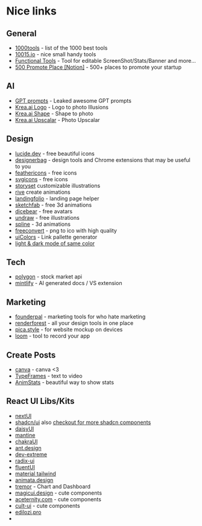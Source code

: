 # Nice links

## General
- [1000tools](https://1000.tools) - list of the 1000 best tools
- [10015.io](https://10015.io) - nice small handy tools
- [Functional Tools](https://functional.tools/) - Tool for editable ScreenShot/Stats/Banner and more...
- [500 Promote Place [Notion]](https://fringe-rotate-0b1.notion.site/500-places-to-promote-your-startup-ff3b013f710d4d37b9ba65fd9d1313f8) - 500+ places to promote your startup

## AI
- [GPT prompts](https://github.com/linexjlin/GPTs) - Leaked awesome GPT prompts
- [Krea.ai Logo](https://www.krea.ai/apps/image/logos) - Logo to photo Illusions
- [Krea.ai Shape](https://www.krea.ai/apps/image/realtime) - Shape to photo
- [Krea.ai Upscalar](https://www.krea.ai/apps/image/enhancer) - Photo Upscalar

## Design
- [lucide.dev](https://lucide.dev/icons/) - free beautiful icons
- [designerbag](https://bento.me/designerbag) - design tools and Chrome extensions that may be useful to you
- [feathericons](https://feathericons.com/) - free icons
- [svgicons](http://svgicons.sparkk.fr/) - free icons
- [storyset](https://storyset.com/) customizable illustrations 
- [rive](https://rive.app/) create animations
- [landingfolio](https://www.landingfolio.com/) - landing page helper
- [sketchfab](https://sketchfab.com/tags/free) - free 3d animations
- [dicebear](https://www.dicebear.com/) - free avatars
- [undraw](https://undraw.co/illustrations) - free illustrations
- [spline](https://spline.design/) - 3d animations
- [freeconvert](https://www.freeconvert.com/png-to-ico) - png to ico with high quality
- [uiColors](https://uicolors.app/create) - Link pallette generator
- [light & dark mode of same color](https://codepen.io/luispadarotto/full/qBQjoOK)


## Tech
- [polygon](https://polygon.io/) - stock market api
- [mintlify](https://mintlify.com/) - AI generated docs / VS extension


## Marketing
- [founderpal](https://founderpal.ai/) - marketing tools for who hate marketing
- [renderforest](https://www.renderforest.com/) - all your design tools in one place
- [pica.style](https://pika.style/templates/macbook-mockup-template)  - for website mockup on devices
- [loom](https://www.loom.com) - tool to record your app


## Create Posts
- [canva](https://www.canva.com/) - canva <3
- [TypeFrames](https://www.typeframes.com) - text to video
- [AnimStats](https://www.animstats.com/) - beautiful way to show stats

## React UI Libs/Kits
- [nextUI](https://nextui.org/docs/components)
- [shadcn/ui](https://ui.shadcn.com/) also [checkout for more shadcn components](https://github.com/birobirobiro/awesome-shadcn-ui) 
- [daisyUI](https://daisyui.com/components/)
- [mantine](https://mantine.dev/)
- [chakraUI](https://v2.chakra-ui.com/docs/components)
- [ant.design](https://ant.design/)
- [dev-extreme](https://js.devexpress.com/React/Demos/WidgetsGallery/)
- [radix-ui](https://www.radix-ui.com)
- [fluentUI](https://react.fluentui.dev/)
- [material tailwind](https://www.material-tailwind.com/docs/react/installation)
- [animata.design](https://animata.design)
- [tremor](https://tremor.so) - Chart and Dashboard
- [magicui.design](https://magicui.design) - cute components
- [aceternity.com](https://ui.aceternity.com) - cute components
- [cult-ui](https://www.cult-ui.com) - cute components
- [edilozi.pro](https://www.edilozi.pro)
- 
